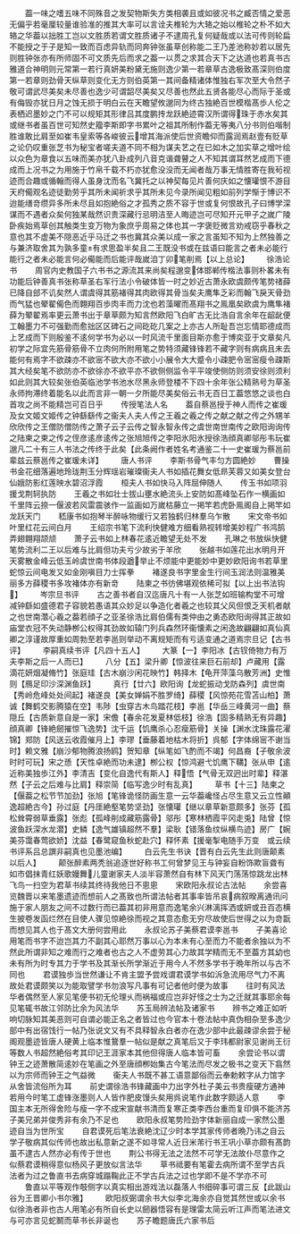 <!-- { "loadSidebar": true } -->
　　葢一味之嗜五味不同殊音之发契物斯失方类相袭且或如彼况书之臧否情之爱恶无偏乎若毫厘较量谁验准的推其大率可以言诠夫椎轮为大辂之始以椎轮之朴不如大辂之华葢以拙胜工岂以文胜质若谓文胜质诸子不逮周孔复何疑哉或以法可传则轮扁不能授之于子是知一致而百虑异轨而同奔钟张虽草创称能二王乃差池称妙若以居先则胜钟张亦有所师固不可文质先后而求之葢一以贯之求其合天下之达道也若真书古雅道合神明则元常第一若行真妍美粉黛无施则逸少第一若章草古逸极致髙深则伯度第一若章则劲骨天纵草则变化无方则伯英第一其间备精诸体惟独右军次至大令然子敬可谓武尽美矣未尽善也逸少可谓韶尽美矣又尽善也然此五贤各能尽心而际于圣或有侮毁亦犹日月之蚀无损于明白云在天瞻望攸邈同为终古独絶百世模楷髙歩人伦之表栖迟墨妙之门不可以规矩其形律吕其度鹏抟龙跃絶迹霄汉所谓得珠于赤水矣其或继书者虽百世可知然史籀李斯即字书累叶之祖其所制作葢无等夷八分书则伯喈制胜谁敢比肩至如崔韦皇索等各峻彼云增其海派使后世资瞻仰而露润焉赵壹有贬草之论仍叹重张芝书为秘宝者嗟夫道不同不相为谋夫艺之在已如木之加实草之增叶绘以众色为章食以五味而美亦犹八卦成列八音克谐聋瞽之人不知其谓耳然艺成而下德成而上况书之为用施于竹帛千载不朽亦犹愈没没而无闻者哉万事无情胜寄在我茍视迹而合趣或循翰而得人虽身沈而名飞冀托之以神契每见片善何庆如之懐瓘恨不游目天府僃观名迹徒勤劳乎其所未闻祈求乎其所未见今录所闻见粗如前列学惭于博识不迨能缮竒缵异多所未尽且如抱絶俗之才孤秀之质不容于世或复何恨故孔子曰博学深谋而不遇者众矣何独某哉然识贵深藏行忌明洁至人晦迹岂可尽知开元甲子之嵗广陵卧疾始焉草创其触类生变万物为象庶乎周易之体也其一字褒贬微言劝戒窃乎春秋之意也其不虚美不隠恶近乎马迁之书也冀其众美以成一家之言虽知不知为上然独善之与兼济取舍其为孰多童有求思盈半矣且二王既没书或在兹语曰能言之者未必能行能行之者未必能言何必僃能而后能评哉嵗洎丁卯笔削焉【以上总论】
　　徐浩论书
　　周官内史教国子六书书之源流其来尚矣程邈变体邯郸传楷法事则朴畧未有功能后钟善真书张称草圣右军行法小令破体皆一时之妙近古萧永欧虞颇传笔势禇薛已降自郐不讥矣然人谓虞得其筋褚得其肉欧得其骨当矣夫鹰隼乏彩而翰飞戾天骨劲而气猛也翚翟僃色而翺翔百歩肉丰而力沈也若藻曜而髙翔书之鳯凰矣欧虞为鹰隼褚薛为翚翟焉率更云萧书出于章草颇为知言然欧阳飞白旷古无比浩自言余年在龆龀便工翰墨力不可强勤而愈拙区区碑石之间矻矻几案之上亦古人所耻吾岂忘情耶德成而上艺成而下则殷鉴不逺何学书为必以一时风流千里面目斯亦愈于博奕亚于文章矣凡初学之际宜先筋骨筋骨不立肉何所附用笔之势特须藏锋锋若不藏字则有病病且未去能何有焉字不欲疎亦不欲宻不欲大亦不欲小小展令大大蹙令小疎肥令宻宻瘦令疎斯其大经矣笔不欲防亦不欲徐亦不欲平亦不欲侧侧监令平平竣使侧防则须安徐则须利如此则其大较矣张伯英临池学书池水尽黑永师登楼不下四十余年张公精熟号为草圣永师拘滞终着能名以此而言非一朝一夕所能尽美矣俗云书无百日工葢悠悠之谈也白首攻之尚不能精岂可百日乎
　　传授笔法人名
　　葢自蔡邕授于神人而传之崔瑗及女文姬文姬传之钟繇繇传之衞夫人夫人传之王羲之羲之传之献之献之传之外甥羊欣欣传之王僧防僧防传之萧子云子云传之智永智永传之虞世南世南传之欧阳询询传之陆柬之柬之传之侄彦逺彦逺传之张旭旭传之李阳氷阳氷授徐浩顔真卿邬彤韦玩崔邈凡二十有三人书法之传终于此矣【此条阙作者姓名考通鉴二十一史崔瑗为蔡邕前辈兹云蔡邕传之崔瑗未详】
　　唐人书评
　　李斯书骨气丰匀方圆絶妙
　　曹操书金花细落遍地玲珑荆玉分辉瑶岩璀璨衞夫人书如插花舞女低昻芙蓉又如美女登台仙娥防影红莲映水碧沼浮霞
　　桓夫人书如快马入阵屈伸随人
　　传玉书如项羽援戈荆轲执防
　　王羲之书如壮士拔山壅水絶流头上安防如髙峰坠石作一横画如千里阵云捺一偃波若风雷震骇作一监画如万嵗枯藤立一掲竿若虎卧鳯阁自上掲竿如龙跃天门
　　嵇康书如抱琴半醉咏物缓行又若独鹤归林羣乌乍散
　　宋文帝书如叶里红花云间白月
　　王绍宗书笔下流利快健难方细看熟视转增美妙程广书鸿鹄弄翅翺翔颉颃
　　萧子云书如上林春花逺近瞻望无处不发
　　孔琳之书放纵快健笔势流利二王以后难与比肩但功夫亏少故劣于羊欣
　　张越书如莲花出水明月开天雾散金峰云低玉岭虞世南书体段遒举止不烦能中更能妙中更妙欧阳询书若草里蛇惊云间电发又如金刚嗔目力士挥拳
　　褚遂良书字里金生行间玉润法则温雅美丽多方薛稷书多攻褚体亦有新竒
　　陆柬之书彷佛堪观依稀可拟【以上出书法钩】
　　岑宗旦书评
　　古之善书者自汉迄唐凡十有一人张芝如班输构堂不可增减钟繇如盛德君子容貌若愚语其众妙足以争造化者羲之也较其父风但恨乏天机者献之也世南濳心羲之葢若顔子之亚圣徐浩比肩伯儒有类仲由之勇态欧阳询得其正故如庙堂衣冠不失动静栁公权得其劲故如辕门列兵森然环衞懐素之闲逸故翩翩如真仙真卿之淳谨故厚重如周勃至若李邕则举动不离规矩而有亏适变通之道焉宗旦记【古书评】
　　李嗣真续书评【凡四十五人】
　　大篆【一】李阳冰【古钗倚物力有万夫李斯之后一人而已】
　　八分【五】梁升卿【惊波往来巨石前却】卢藏用【露滴花妍烟凝脩竹】张庭珪【古木崩沙闲花映竹】韩择木【龟开萍藻乌散芳洲】史惟则【鴈足印沙深渊鱼跃】
　　真行【廿六】欧阳询【龙蛇振动戈防森列】虞世南【秀岭危峰处处间起】褚遂良【美女婵娟不胜罗绮】薛稷【风惊苑花雪苫山柏】萧诚【舞鹤交影腾猿在空】韦陟【虫穿古木鸟踏花枝】李邕【华岳三峰黄河一曲】蔡隠丘【古质新意自是一家】宋儋【春余花发夏林低枝】徐浩【固多精熟无有异趣】顔真卿【锋絶劒摧惊飞逸势】沈千运【饥鹰杀心忍瘦筋骨】关操【渊水沈珠露花濯锦】郑防【风送云收霞催月上】李璆【垂藤着地枯木将折】呉郁【字体绵宻不谢当时】赖文雅【崩沙郁物腾浪扬鸥】贺知章【纵笔如飞酌而不竭】何昌裔【子敬余波时时可玩】宋之愻【天性卓絶而功未逮】栁公权【惊鸿避弋饥鹰下鞲】张从申【逺近称美独歩江外】李清吉【变化自逸代有斯人】释悟【气骨无双迥出时辈】释湛然【子云之后难与比肩】释崇简【临写逸少时有乱真】
　　草书【十三】陆柬之【偃葢之松节节加劲】张旭【笔锋诡怪防画生意一云华葢巉怪占尽生意又云立性顚逸超絶古今】孙过庭【丹厓絶壑笔势坚劲】张懐瓘【继以章草新意颇多】张芬【孤松耸霄弱草垂露】张彪【孤峰削成藏筋露骨】邬彤【寒林栖霞平冈走兎】陆曾【惊波鱼跃深水龙潜】史鳞【逸气雄镇超然不羣】梁耿【错落鱼纹纵横鸟迹】房广【婉美芬霭春莺欲娇】沈益【春鹭窥鱼秋蛇赴穴】释怀素【援毫掣电随手万变　或云续书评系吕总譔非嗣真也见墨池编】
　　白云先生书诀【晋有白云先生此则唐颠素以后人】
　　颠张醉素两秃翁追逐世好称书工何曾梦见王与钟妄自粉饰欺盲聋有如市倡抹青红妖歌嫚舞儿童谢家夫人淡半容萧然自有林下风天门荡荡惊跳龙出林飞鸟一扫空为君草书续其终待我他日不悤悤
　　宋欧阳永叔论古法帖
　　余尝喜览魏晋以来笔墨遗迹而想前人之髙致也所谓法帖者其事率皆吊哀病叙暌离通讯问施于家人朋友之间不过数行而已葢其初非用意而逸笔余兴淋漓挥洒或妍或丑百态横生披卷发函烂然在目使人骤见惊絶徐而视之其意态愈无穷尽故使后世得之以为竒翫而想见其人也于髙文大册何尝用此
　　永叔论苏子美蔡君谟李邕书
　　子美喜论用笔而书字不迨岂其力不副其心耶然万事以心为本未有心至而力不能者余独以为不然此所谓非知之难而行之难者也古之人不虚劳其心力故其学精而无不至葢方其幼也未有所为时专其力于学书及其渐长所学渐近于用今人不然多学书于晩年所以与古不同也
　　君谟独歩当世然谦让不肯主盟予尝戏谓君谟学书如泝急流用尽气力不离故处君谟颇笑以为能取譬学书勿浪写凡事有可记者他时便为故事
　　往时有风法华者偶然至人家见笔便书初无伦理乆而祸福或应岂非好怪之士为之迁就其事耶余每见笔辄书故江邻防比余为风法华
　　苏玉局辨法帖及诸家书
　　辨书之难正如听响切脉知其美恶则可自谓必能正名之者皆过也今官本十卷法帖中真伪相杂至多逸少部中有出宿饯行一帖乃张说文又有不具释智永白者亦在逸少部中此最疎谬余尝于秘阁观墨迹皆唐人硬黄上临本惟鵞羣一帖似是献之真笔后又于李玮都尉家见谢尚王衍等数人书超然絶俗考其印记王涯家本其他但得唐人临本皆可畜
　　余尝论书以谓钟王之迹萧散简逺妙在笔画之外至唐顔栁始集古今笔法而尽发之极书之变天下翕然以为宗师而钟王之气益微
　　衞夫人书既不甚工语意鄙俗而云奉勅敕字从力馆字从舍皆流俗所为耳
　　前史谓徐浩书锋藏画中力出字外杜子美云书贵瘦硬方通神若用今时笔工虚锋涨墨则人人皆作肥皮馒头矣用呉说笔作此数字颇适人意
　　李国主本无所得舍险与瘦一字不成宋宣献书清而复寒正类李西台重而复印俱不能济苏子美兄弟并俊秀非有余乃不足也
　　欧阳永叔笔势险劲字体新丽自成一家然公墨迹自当为世所宝
　　自君谟死后笔法衰絶沈辽少时本学其家传师者晩乃讳之自云学子敬病其似传师也故出私意新之遂不如寻常人近日米芾行书王巩小草亦颇有髙韵虽不逮古人然亦必有传于世也
　　荆公书得无法之法然不可学无法故仆尽意作之似蔡君谟稍得意似杨风子更放似言法华
　　草书祗要有笔霍去病所谓不至学古兵法者为过之鲁直书去病穿城蹋鞠此正不学古兵法之过也学即不是不学亦不可
　　鲁直以平等观作攲侧字以真实相出游戏法以磊落人书细碎事可谓三反【此跋山谷为王晋卿小书尔雅】
　　欧阳叔弼谓余书大似李北海余亦自觉其然世或以余书似徐浩者非也古人用笔必有所自长史以劒器悟容有是理雷太简云听江声而笔法进文与可亦言见蛇鬭而草书长非诞也
　　苏子瞻题唐氏六家书后
